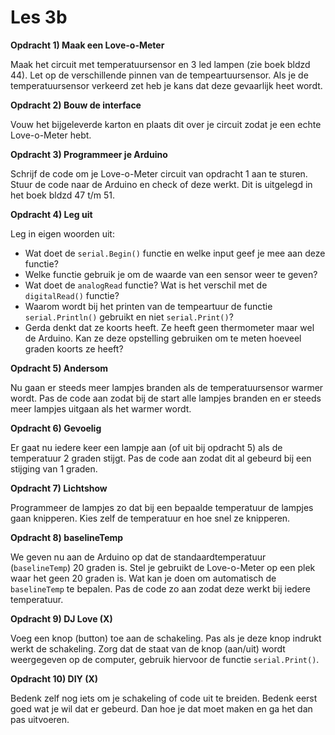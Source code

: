 # Les 3b

**Opdracht 1) Maak een Love-o-Meter**

Maak het circuit met temperatuursensor en 3 led lampen (zie boek bldzd 44). Let op de verschillende pinnen van de tempeartuursensor. Als je de temperatuursensor verkeerd zet heb je kans dat deze gevaarlijk heet wordt.

**Opdracht 2) Bouw de interface**

Vouw het bijgeleverde karton en plaats dit over je circuit zodat je een echte Love-o-Meter hebt.

**Opdracht 3) Programmeer je Arduino**

Schrijf de code om je Love-o-Meter circuit van opdracht 1 aan te sturen. Stuur de code naar de Arduino en check of deze werkt. Dit is uitgelegd in het boek bldzd 47 t/m 51.

**Opdracht 4) Leg uit**

Leg in eigen woorden uit:

* Wat doet de `serial.Begin()` functie en welke input geef je mee aan deze functie?
* Welke functie gebruik je om de waarde van een sensor weer te geven?
* Wat doet de `analogRead` functie? Wat is het verschil met de `digitalRead()` functie?
* Waarom wordt bij het printen van de tempeartuur de functie `serial.Println()` gebruikt en niet `serial.Print()`?
* Gerda denkt dat ze koorts heeft. Ze heeft geen thermometer maar wel de Arduino. Kan ze deze opstelling gebruiken om te meten hoeveel graden koorts ze heeft?

**Opdracht 5) Andersom**

Nu gaan er steeds meer lampjes branden als de temperatuursensor warmer wordt. Pas de code aan zodat bij de start alle lampjes branden en er steeds meer lampjes uitgaan als het warmer wordt.

**Opdracht 6) Gevoelig**

Er gaat nu iedere keer een lampje aan (of uit bij opdracht 5) als de temperatuur 2 graden stijgt. Pas de code aan zodat dit al gebeurd bij een stijging van 1 graden.

**Opdracht 7) Lichtshow**

Programmeer de lampjes zo dat bij een bepaalde temperatuur de lampjes gaan knipperen. Kies zelf de temperatuur en hoe snel ze knipperen.

**Opdracht 8) baselineTemp**

We geven nu aan de Arduino op dat de standaardtemperatuur (`baselineTemp`) 20 graden is. Stel je gebruikt de Love-o-Meter op een plek waar het geen 20 graden is. Wat kan je doen om automatisch de `baselineTemp` te bepalen. Pas de code zo aan zodat deze werkt bij iedere temperatuur.

**Opdracht 9) DJ Love (X)**

Voeg een knop (button) toe aan de schakeling. Pas als je deze knop indrukt werkt de schakeling. Zorg dat de staat van de knop (aan/uit) wordt weergegeven op de computer, gebruik hiervoor de functie `serial.Print()`.

**Opdracht 10) DIY (X)**

Bedenk zelf nog iets om je schakeling of code uit te breiden. Bedenk eerst goed wat je wil dat er gebeurd. Dan hoe je dat moet maken en ga het dan pas uitvoeren.

